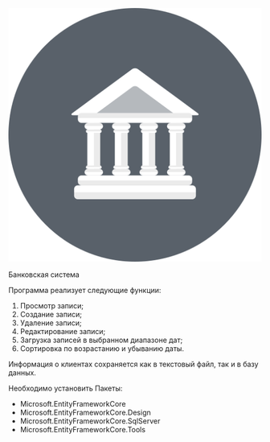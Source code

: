 ![](bank.png)

Банковская система

Программа реализует следующие функции:
1. Просмотр записи;
2. Создание записи;
3. Удаление записи;
4. Редактирование записи;
5. Загрузка записей в выбранном диапазоне дат;
6. Сортировка по возрастанию и убыванию даты.

Информация о клиентах сохраняется как в текстовый файл, так и в базу данных.

Необходимо установить Пакеты:
* Microsoft.EntityFrameworkCore
* Microsoft.EntityFrameworkCore.Design
* Microsoft.EntityFrameworkCore.SqlServer
* Microsoft.EntityFrameworkCore.Tools